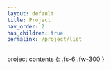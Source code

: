 ```yaml
---
layout: default
title: Project
nav_order: 2
has_children: true
permalink: /project/list
---
```


project contents
{: .fs-6 .fw-300 }

